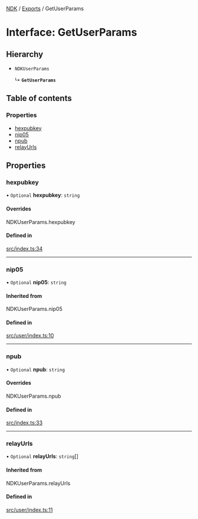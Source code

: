 [NDK](../README.md) / [Exports](../modules.md) / GetUserParams

# Interface: GetUserParams

## Hierarchy

- `NDKUserParams`

  ↳ **`GetUserParams`**

## Table of contents

### Properties

- [hexpubkey](GetUserParams.md#hexpubkey)
- [nip05](GetUserParams.md#nip05)
- [npub](GetUserParams.md#npub)
- [relayUrls](GetUserParams.md#relayurls)

## Properties

### hexpubkey

• `Optional` **hexpubkey**: `string`

#### Overrides

NDKUserParams.hexpubkey

#### Defined in

[src/index.ts:34](https://github.com/nostr-dev-kit/ndk/blob/5bceb9f/src/index.ts#L34)

___

### nip05

• `Optional` **nip05**: `string`

#### Inherited from

NDKUserParams.nip05

#### Defined in

[src/user/index.ts:10](https://github.com/nostr-dev-kit/ndk/blob/5bceb9f/src/user/index.ts#L10)

___

### npub

• `Optional` **npub**: `string`

#### Overrides

NDKUserParams.npub

#### Defined in

[src/index.ts:33](https://github.com/nostr-dev-kit/ndk/blob/5bceb9f/src/index.ts#L33)

___

### relayUrls

• `Optional` **relayUrls**: `string`[]

#### Inherited from

NDKUserParams.relayUrls

#### Defined in

[src/user/index.ts:11](https://github.com/nostr-dev-kit/ndk/blob/5bceb9f/src/user/index.ts#L11)
